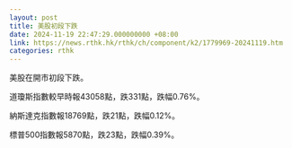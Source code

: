 ```yaml
---
layout: post
title: 美股初段下跌
date: 2024-11-19 22:47:29.000000000 +08:00
link: https://news.rthk.hk/rthk/ch/component/k2/1779969-20241119.htm
categories: rthk
---
```


美股在開市初段下跌。

道瓊斯指數較早時報43058點，跌331點，跌幅0.76%。

納斯達克指數報18769點，跌21點，跌幅0.12%。

標普500指數報5870點，跌23點，跌幅0.39%。
